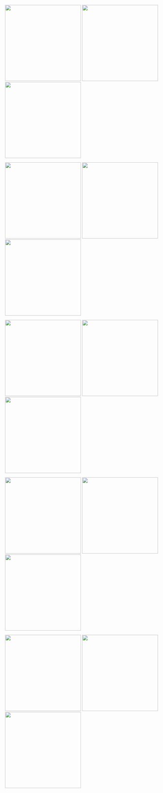 <p float="left">
  <img src="https://github.com/user-attachments/assets/45172cd9-8183-472e-ad20-a1b7c5b52f42" width="250"/>
  <img src="https://github.com/user-attachments/assets/9b53426c-dabd-4ef2-86aa-a66905d3383a" width="250"/>
  <img src="https://github.com/user-attachments/assets/e25e3115-2221-4f2a-9b02-5d4e70158e4d" width="250"/>
</p>

<p float="left">
  <img src="https://github.com/user-attachments/assets/9498c091-6222-480d-ae6d-720e12bd6ed9" width="250"/>
  <img src="https://github.com/user-attachments/assets/709886fb-d646-4234-a48b-5ac87185613f" width="250"/>
  <img src="https://github.com/user-attachments/assets/afe3d705-5d9b-4dd5-bf26-ddbd4925713e" width="250"/>
</p>

<p float="left">
  <img src="https://github.com/user-attachments/assets/608bc5d5-3282-4aa0-b6d8-46566748d229" width="250"/>
  <img src="https://github.com/user-attachments/assets/64d9c3a7-ddf3-44bd-b725-c5b55538bbf1" width="250"/>
  <img src="https://github.com/user-attachments/assets/6ac0ddec-457e-47db-a92b-39a907706516" width="250"/>
</p>

<p float="left">
  <img src="https://github.com/user-attachments/assets/8cec34e8-5042-4549-91a6-1916849265a7" width="250"/>
  <img src="https://github.com/user-attachments/assets/08e33208-1073-4c2d-8756-57830b4ff945" width="250"/>
  <img src="https://github.com/user-attachments/assets/d634c9cf-5bbc-4bb3-8d95-a31999626569" width="250"/>
</p>

<p float="left">
  <img src="https://github.com/user-attachments/assets/0b49e232-0cb3-485f-b8bd-78f1b4c1dcd1" width="250"/>
  <img src="https://github.com/user-attachments/assets/3317635a-a75b-47ae-8b2e-708ae8d7f5f2" width="250"/>
  <img src="https://github.com/user-attachments/assets/fb3eb94b-44ba-4541-9960-a2221036643c" width="250"/>
</p>
